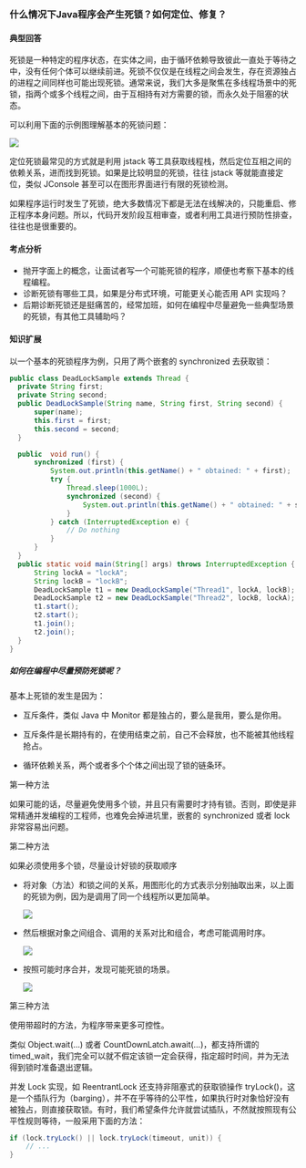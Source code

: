 ### 什么情况下Java程序会产生死锁？如何定位、修复？

#### 典型回答

死锁是一种特定的程序状态，在实体之间，由于循环依赖导致彼此一直处于等待之中，没有任何个体可以继续前进。死锁不仅仅是在线程之间会发生，存在资源独占的进程之间同样也可能出现死锁。通常来说，我们大多是聚焦在多线程场景中的死锁，指两个或多个线程之间，由于互相持有对方需要的锁，而永久处于阻塞的状态。

可以利用下面的示例图理解基本的死锁问题：

![](https://raw.githubusercontent.com/hejinalex/notes/master/Java%E9%9D%A2%E8%AF%95%E7%B2%BE%E9%80%89/Java%E8%BF%9B%E9%98%B6/%E6%AD%BB%E9%94%81%E7%9A%84%E6%83%85%E5%86%B5.png)

定位死锁最常见的方式就是利用 jstack 等工具获取线程栈，然后定位互相之间的依赖关系，进而找到死锁。如果是比较明显的死锁，往往 jstack 等就能直接定位，类似 JConsole 甚至可以在图形界面进行有限的死锁检测。

如果程序运行时发生了死锁，绝大多数情况下都是无法在线解决的，只能重启、修正程序本身问题。所以，代码开发阶段互相审查，或者利用工具进行预防性排查，往往也是很重要的。

#### 考点分析

- 抛开字面上的概念，让面试者写一个可能死锁的程序，顺便也考察下基本的线程编程。
- 诊断死锁有哪些工具，如果是分布式环境，可能更关心能否用 API 实现吗？
- 后期诊断死锁还是挺痛苦的，经常加班，如何在编程中尽量避免一些典型场景的死锁，有其他工具辅助吗？

#### 知识扩展

以一个基本的死锁程序为例，只用了两个嵌套的 synchronized 去获取锁：

```java
public class DeadLockSample extends Thread {
  private String first;
  private String second;
  public DeadLockSample(String name, String first, String second) {
      super(name);
      this.first = first;
      this.second = second;
  }

  public  void run() {
      synchronized (first) {
          System.out.println(this.getName() + " obtained: " + first);
          try {
              Thread.sleep(1000L);
              synchronized (second) {
                  System.out.println(this.getName() + " obtained: " + second);
              }
          } catch (InterruptedException e) {
              // Do nothing
          }
      }
  }
  public static void main(String[] args) throws InterruptedException {
      String lockA = "lockA";
      String lockB = "lockB";
      DeadLockSample t1 = new DeadLockSample("Thread1", lockA, lockB);
      DeadLockSample t2 = new DeadLockSample("Thread2", lockB, lockA);
      t1.start();
      t2.start();
      t1.join();
      t2.join();
  }
}
```

##### 如何在编程中尽量预防死锁呢？

基本上死锁的发生是因为：

- 互斥条件，类似 Java 中 Monitor 都是独占的，要么是我用，要么是你用。

- 互斥条件是长期持有的，在使用结束之前，自己不会释放，也不能被其他线程抢占。

- 循环依赖关系，两个或者多个个体之间出现了锁的链条环。

  

第一种方法

如果可能的话，尽量避免使用多个锁，并且只有需要时才持有锁。否则，即使是非常精通并发编程的工程师，也难免会掉进坑里，嵌套的 synchronized 或者 lock 非常容易出问题。



第二种方法

如果必须使用多个锁，尽量设计好锁的获取顺序

- 将对象（方法）和锁之间的关系，用图形化的方式表示分别抽取出来，以上面的死锁为例，因为是调用了同一个线程所以更加简单。

  ![](https://raw.githubusercontent.com/hejinalex/notes/master/Java%E9%9D%A2%E8%AF%95%E7%B2%BE%E9%80%89/Java%E8%BF%9B%E9%98%B6/%E6%AD%BB%E9%94%81%E9%A2%84%E9%98%B201.png)

- 然后根据对象之间组合、调用的关系对比和组合，考虑可能调用时序。

  ![](https://raw.githubusercontent.com/hejinalex/notes/master/Java%E9%9D%A2%E8%AF%95%E7%B2%BE%E9%80%89/Java%E8%BF%9B%E9%98%B6/%E6%AD%BB%E9%94%81%E9%A2%84%E9%98%B202.png)

- 按照可能时序合并，发现可能死锁的场景。

  ![](https://raw.githubusercontent.com/hejinalex/notes/master/Java%E9%9D%A2%E8%AF%95%E7%B2%BE%E9%80%89/Java%E8%BF%9B%E9%98%B6/%E6%AD%BB%E9%94%81%E9%A2%84%E9%98%B203.png)

第三种方法

使用带超时的方法，为程序带来更多可控性。

类似 Object.wait(…) 或者 CountDownLatch.await(…)，都支持所谓的 timed_wait，我们完全可以就不假定该锁一定会获得，指定超时时间，并为无法得到锁时准备退出逻辑。

并发 Lock 实现，如 ReentrantLock 还支持非阻塞式的获取锁操作 tryLock()，这是一个插队行为（barging），并不在乎等待的公平性，如果执行时对象恰好没有被独占，则直接获取锁。有时，我们希望条件允许就尝试插队，不然就按照现有公平性规则等待，一般采用下面的方法：

```java
if (lock.tryLock() || lock.tryLock(timeout, unit)) {
    // ...
}
```

